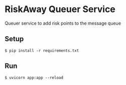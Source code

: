 # RiskAway Queuer Service

Queuer service to add risk points to the message queue

## Setup

```
$ pip install -r requirements.txt
```

## Run

```
$ uvicorn app:app --reload
```
